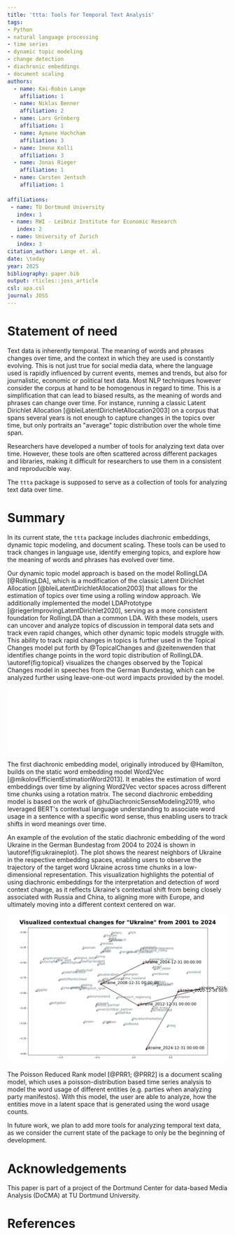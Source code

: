 ```yaml
---
title: 'ttta: Tools for Temporal Text Analysis'
tags:
- Python
- natural language processing
- time series
- dynamic topic modeling
- change detection
- diachronic embeddings
- document scaling
authors:
  - name: Kai-Robin Lange
    affiliation: 1
  - name: Niklas Benner
    affiliation: 2
  - name: Lars Grönberg
    affiliation: 1
  - name: Aymane Hachcham
    affiliation: 3
  - name: Imene Kolli
    affiliation: 3
  - name: Jonas Rieger
    affiliation: 1
  - name: Carsten Jentsch
    affiliation: 1
    
affiliations:
 - name: TU Dortmund University
   index: 1
 - name: RWI - Leibniz Institute for Economic Research
   index: 2
 - name: University of Zurich
   index: 3
citation_author: Lange et. al.
date: \today
year: 2025
bibliography: paper.bib
output: rticles::joss_article
csl: apa.csl
journal: JOSS
---
```


# Statement of need 
Text data is inherently temporal. The meaning of words and phrases changes over time, and the context in which they are used is constantly evolving. This is not just true for social media data, where the language used is rapidly influenced by current events, memes and trends, but also for journalistic, economic or political text data. Most NLP techniques however consider the corpus at hand to be homogenous in regard to time. This is a simplification that can lead to biased results, as the meaning of words and phrases can change over time. For instance, running a classic Latent Dirichlet Allocation [@bleiLatentDirichletAllocation2003] on a corpus that spans several years is not enough to capture changes in the topics over time, but only portraits an "average" topic distribution over the whole time span.

Researchers have developed a number of tools for analyzing text data over time. However, these tools are often scattered across different packages and libraries, making it difficult for researchers to use them in a consistent and reproducible way.

The `ttta` package is supposed to serve as a collection of tools for analyzing text data over time. 

# Summary
In its current state, the `ttta` package includes diachronic embeddings, dynamic topic modeling, and document scaling. These tools can be used to track changes in language use, identify emerging topics, and explore how the meaning of words and phrases has evolved over time.

Our dynamic topic model approach is based on the model RollingLDA [@RollingLDA], which is a modification of the classic Latent Dirichlet Allocation [@bleiLatentDirichletAllocation2003] that allows for the estimation of topics over time using a rolling window approach. We additionally implemented the model LDAPrototype [@riegerImprovingLatentDirichlet2020], serving as a more consistent foundation for RollingLDA than a common LDA. With these models, users can uncover and analyze topics of discussion in temporal data sets and track even rapid changes, which other dynamic topic models struggle with. This ability to track rapid changes in topics is further used in the Topical Changes model put forth by @TopicalChanges and @zeitenwenden that identifies change points in the word topic distribution of RollingLDA. \autoref{fig:topical} visualizes the changes observed by the Topical Changes model in speeches from the German Bundestag, which can be analyzed further using leave-one-out word impacts provided by the model.

![Changes observed by the Topical Changes Model in a corpus of speeches held in the German Bundestag between 1949 and 2023. There is one plot for each topic, with the topic's most defining words over the time frame provided as a title for easier interpretation. Each plot shows the stability of the topic over time (blue line) as well as a threshold calculated with a monitoring procedure (orange line). A change is detected, when the observed stability falls below the threshold, indicated by red vertical lines.\label{fig:topical}](changes.pdf)

The first diachronic embedding model, originally introduced by @Hamilton, builds on the static word embedding model Word2Vec [@mikolovEfficientEstimationWord2013]. It enables the estimation of word embeddings over time by aligning Word2Vec vector spaces across different time chunks using a rotation matrix. The second diachronic embedding model is based on the work of @huDiachronicSenseModeling2019, who leveraged BERT's contextual language understanding to associate word usage in a sentence with a specific word sense, thus enabling users to track shifts in word meanings over time.

An example of the evolution of the static diachronic embedding of the word Ukraine in the German Bundestag from 2004 to 2024 is shown in \autoref{fig:ukraineplot}. The plot shows the nearest neighbors of Ukraine in the respective embedding spaces, enabling users to observe the trajectory of the target word Ukraine across time chunks in a low-dimensional representation. This visualization highlights the potential of using diachronic embeddings for the interpretation and detection of word context change, as it reflects Ukraine's contextual shift from being closely associated with Russia and China, to aligning more with Europe, and ultimately moving into a different context centered on war.

![Development of the diachronic embedding of the word "ukraine" from 2004 to 2024 in the German Bundestag. Along with the word itself, its closest neighbors to visualize the target word's track across time. The dimension of the embeddings has been lowered using TSNE.\label{fig:ukraineplot}](ukraine.png)

The Poisson Reduced Rank model [@PRR1; @PRR2] is a document scaling model, which uses a poisson-distribution based time series analysis to model the word usage of different entities (e.g. parties when analyzing party manifestos). With this model, the user are able to analyze, how the entities move in a latent space that is generated using the word usage counts.

In future work, we plan to add more tools for analyzing temporal text data, as we consider the current state of the package to only be the beginning of development.

# Acknowledgements
This paper is part of a project of the Dortmund Center for data-based Media Analysis (DoCMA) at TU Dortmund University.

# References
